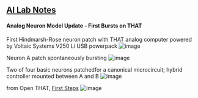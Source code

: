 ## <u>AI Lab Notes</u>

#### **Analog Neuron Model Update** - First Bursts on THAT

First Hindmarsh-Rose neuron patch with THAT analog computer powered by Voltaic Systems V250 Li USB powerpack
![image](https://github.com/rtrelease/Jetson-Symbolics-Neuromorphics/assets/71346897/422f572a-214d-43d0-a079-96b206a6e420)


Neuron A patch spontaneously bursting
![image](https://github.com/rtrelease/Jetson-Symbolics-Neuromorphics/assets/71346897/65011d96-17b7-4cce-a2d4-0e553188ad9c)


Two of four basic neurons patchedfor a canonical microcircuit; hybrid controller mounted between A and B
![image](https://github.com/rtrelease/Jetson-Symbolics-Neuromorphics/assets/71346897/60371965-8e2c-4700-8720-4af4908a18c2)

from Open THAT, [First Steps](https://the-analog-thing.org/THAT_First_Steps.pdf)
![image](https://github.com/rtrelease/Jetson-Symbolics-Neuromorphics/assets/71346897/2fabfa8b-5874-48b9-820b-19e7a6097471)
